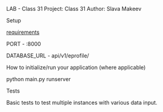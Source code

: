 LAB - Class 31
Project: Class 31
Author: Slava Makeev

Setup

[requirements](requirements.txt)

PORT - :8000

DATABASE_URL - api/v1/eprofile/

How to initialize/run your application (where applicable)

python main.py runserver

Tests

Basic tests to test multiple instances with various data input. 
